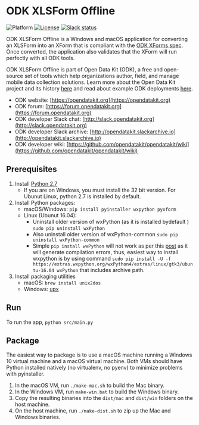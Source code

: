 # ODK XLSForm Offline
![Platform](https://img.shields.io/badge/platform-Python-blue.svg)
[![License](https://img.shields.io/badge/license-Apache%202.0-blue.svg)](https://opensource.org/licenses/Apache-2.0)
[![Slack status](http://slack.opendatakit.org/badge.svg)](http://slack.opendatakit.org)

ODK XLSForm Offline is a Windows and macOS application for converting an XLSForm into an XForm that is compliant with the [ODK XForms spec](http://opendatakit.github.io/xforms-spec). Once converted, the application also validates that the XForm will run perfectly with all ODK tools.

ODK XLSForm Offline is part of Open Data Kit (ODK), a free and open-source set of tools which help organizations author, field, and manage mobile data collection solutions. Learn more about the Open Data Kit project and its history [here](https://opendatakit.org/about/) and read about example ODK deployments [here](https://opendatakit.org/about/deployments/).

* ODK website: [https://opendatakit.org](https://opendatakit.org)
* ODK forum: [https://forum.opendatakit.org](https://forum.opendatakit.org)
* ODK developer Slack chat: [http://slack.opendatakit.org](http://slack.opendatakit.org)
* ODK developer Slack archive: [http://opendatakit.slackarchive.io](http://opendatakit.slackarchive.io)
* ODK developer wiki: [https://github.com/opendatakit/opendatakit/wiki](https://github.com/opendatakit/opendatakit/wiki)

## Prerequisites

1. Install [Python 2.7](https://www.python.org/downloads/)
    * If you are on Windows, you must install the 32 bit version. For Ubunut Linux, python 2.7 is installed by default.
1. Install Python packages:
    * macOS/Windows: ``pip install pyinstaller wxpython pyxform``
    * Linux (Ubunut 16.04):
      - Uninstall older version of wxPython (as it is installed bydefault )  ```sudo pip uninstall wxPython```
      - Also uninstall older version of wxPython-common ```sudo pip uninstall wxPython-common```
      - Simple ```pip install wxPython``` will not work as per this [post](https://stackoverflow.com/questions/47246947/not-able-to-install-new-wxpython) as it will generate compilation errors, thus, easiest way to install wxpython is by using command ```sudo pip install -U -f https://extras.wxpython.org/wxPython4/extras/linux/gtk3/ubuntu-16.04 wxPython``` that includes archive path.
1. Install packaging utilities
    * macOS: ``brew install unix2dos``
    * Windows: [upx](https://upx.github.io/)

## Run

To run the app, `python src/main.py`

## Package

The easiest way to package is to use a macOS machine running a Windows 10 virtual machine and a macOS virtual machine. Both VMs should have Python installed natively (no virtualenv, no pyenv) to minimize problems with pyinstaller.

1. In the macOS VM, run `./make-mac.sh` to build the Mac binary.
1. In the Windows VM, run `make-win.bat` to build the Windows binary.
1. Copy the resulting binaries into the `dist/mac` and `dist/win` folders on the host machine.
1. On the host machine, run `./make-dist.sh` to zip up the Mac and Windows binaries.
